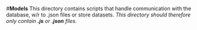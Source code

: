 #**Models**
This directory contains scripts that handle communication with the database, w/r to .json files or store datasets.
_This directory should therefore only contain **.js** or **.json** files._
